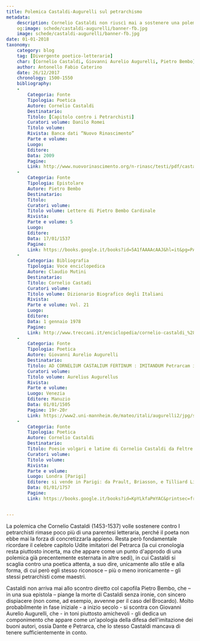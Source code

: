```yaml
---
title: Polemica Castaldi-Augurelli sul petrarchismo
metadata:
	description: Cornelio Castaldi non riuscì mai a sostenere una polemica di ampia portata contro i petrarchisti, ma le sue opinioni a riguardo ebbero qualche eco.
	og:image: schede/castaldi-augurelli/banner-fb.jpg
	image: schede/castaldi-augurelli/banner-fb.jpg
date: 01-01-2018
taxonomy:
	category: blog
    tag: [Divergente poetico-letterarie]
    char: [Cornelio Castaldi, Giovanni Aurelio Augurelli, Pietro Bembo]
    author: Antonello Fabio Caterino
    date: 26/12/2017
    chronology: 1500-1550
    bibliography:
	-
	    Categoria: Fonte
	    Tipologia: Poetica
	    Autore: Cornelio Castaldi
	    Destinatario: 
	    Titolo: [Capitolo contro i Petrarchisti]
	    Curatori volume: Danilo Romei
	    Titolo volume: 
	    Rivista: Banca dati “Nuovo Rinascimento”
	    Parte e volume: 
	    Luogo: 
	    Editore: 
	    Data: 2009
	    Pagine: 
	    Link: http://www.nuovorinascimento.org/n-rinasc/testi/pdf/castaldi/capitolo.pdf
	-
	    Categoria: Fonte
	    Tipologia: Epistolare
	    Autore: Pietro Bembo
	    Destinatario: 
	    Titolo: 
	    Curatori volume: 
	    Titolo volume: Lettere di Pietro Bembo Cardinale
	    Rivista: 
	    Parte e volume: 5
	    Luogo: 
	    Editore: 
	    Data: 17/01/1537
	    Pagine: 
	    Link: https://books.google.it/books?id=5A1fAAAAcAAJ&hl=it&pg=PA252#v=onepage&q&f=false
	-
	    Categoria: Bibliografia
	    Tipologia: Voce enciclopedica
	    Autore: Claudio Mutini
	    Destinatario: 
	    Titolo: Cornelio Castadi
	    Curatori volume: 
	    Titolo volume: Dizionario Biografico degli Italiani
	    Rivista: 
	    Parte e volume: Vol. 21
	    Luogo: 
	    Editore: 
	    Data: 1 gennaio 1978
	    Pagine: 
	    Link: http://www.treccani.it/enciclopedia/cornelio-castaldi_%28Dizionario-Biografico%29/
	-
	    Categoria: Fonte
	    Tipologia: Poetica
	    Autore: Giovanni Aurelio Augurelli
	    Destinatario: 
	    Titolo: AD CORNELIUM CASTALIUM FERTINUM : IMITANDUM Petrarcam iis, qui eius generis poetica praestare velint, quod in ea lingua, qua loquimur, ceteris praeferendus est. CARMEN XXIII.
	    Curatori volume: 
	    Titolo volume: Aurelius Augurellus
	    Rivista: 
	    Parte e volume: 
	    Luogo: Venezia
	    Editore: Manuzio
	    Data: 01/01/1505
	    Pagine: 19r-20r
	    Link: https://www2.uni-mannheim.de/mateo/itali/augurelli2/jpg/s019a.html
	-
	    Categoria: Fonte
	    Tipologia: Poetica
	    Autore: Cornelio Castaldi
	    Destinatario: 
	    Titolo: Poesie volgari e latine di Cornelio Castaldi da Feltre
	    Curatori volume: 
	    Titolo volume: 
	    Rivista: 
	    Parte e volume: 
	    Luogo: Londra [Parigi]
	    Editore: si vende in Parigi: da Prault, Briasson, e Tilliard Librari
	    Data: 01/01/1757
	    Pagine: 
	    Link: https://books.google.it/books?id=KpYLkfaPmYAC&printsec=frontcover&hl=it#v=onepage&q&f=false


---
```


La polemica che Cornelio Castaldi (1453-1537) volle sostenere contro I petrarchisti rimase poco più di una parentesi letteraria, perché il poeta non ebbe mai la forza di concretizzarla appieno. Resta però fondamentale ricordare il celebre capitolo Udite imitatori del Petrarca (la cui cronologia resta piuttosto incerta, ma che appare come un punto d'approdo di una polemica già precentemente esternata in altre sedi), in cui Castaldi si scaglia contro una poetica attenta, a suo dire, unicamente allo stile e alla forma, di cui però egli stesso riconosce – più o meno ironicamente – gli stessi petrarchisti come maestri. 

Castaldi non arriva mai allo scontro diretto col capofila Pietro Bembo, che – in una sua epistola – piange la morte di Castaldi senza ironie, con sincero dispiacere (non come, ad esempio, avvenne per il caso del Brocardo). Molto probabilmente in fase iniziale - a inizio secolo - si scontra  con Giovanni Aurelio Augurelli, che - in toni piuttosto amichevoli - gli dedica un componimento che appare come un'apologia della difesa dell'imitazione dei buoni autori, ossia Dante e Petrarca, che lo stesso Castaldi mancava di tenere sufficientemente in conto.
